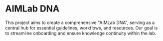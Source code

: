 # AIMLab DNA

This project aims to create a comprehensive "AIMLab DNA", serving as a central hub for essential guidelines, workflows, and resources. Our goal is to streamline onboarding and ensure knowledge continuity within the lab.
